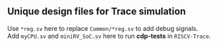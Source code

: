 ## Unique design files for Trace simulation
Use ```*reg.sv``` here to replace ```Common/*reg.sv``` to add debug signals.  
Add ```myCPU.sv``` and  ```miniRV_SoC.sv``` here to run **cdp-tests** in ```RISCV-Trace```.